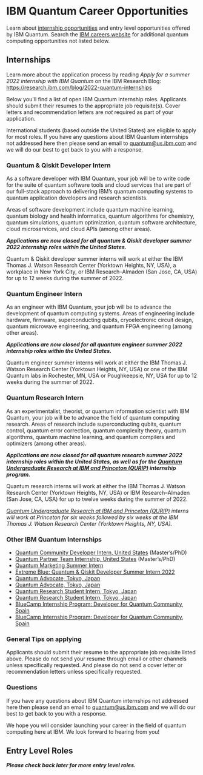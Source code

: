 # IBM Quantum Career Opportunities

Learn about [internship opportunities](https://www.ibm.com/quantum-computing/internship/) and entry level opportunities offered by IBM Quantum. Search the [IBM careers website](http://ibm.biz/quantum-careers) for additional quantum computing opportunities not listed below.

## Internships

Learn more about the application process by reading *Apply for a summer 2022 internship with IBM Quantum* on the IBM Research Blog:  
https://research.ibm.com/blog/2022-quantum-internships

Below you'll find a list of open IBM Quantum internship roles. Applicants should submit their resumes to the appropriate job requisite(s). Cover letters and recommendation letters are _not_ required as part of your application.

International students (based outside the United States) are eligible to apply for most roles. If you have any questions about IBM Quantum internships not addressed here then please send an email to quantum@us.ibm.com and we will do our best to get back to you with a response.

### Quantum & Qiskit Developer Intern

As a software developer with IBM Quantum, your job will be to write code for the suite of quantum software tools and cloud services that are part of our full-stack approach to delivering IBM’s quantum computing systems to quantum application developers and research scientists.

Areas of software development include quantum machine learning, quantum biology and health informatics, quantum algorithms for chemistry, quantum simulations, quantum optimization, quantum software architecture, cloud microservices, and cloud APIs (among other areas).

***Applications are now closed for all quantum & Qiskit developer summer 2022 internship roles within the United States.***

Quantum & Qiskit developer summer interns will work at either the IBM Thomas J. Watson Research Center (Yorktown Heights, NY, USA), a workplace in New York City, or IBM Research–Almaden (San Jose, CA, USA) for up to 12 weeks during the summer of 2022.

### Quantum Engineer Intern

As an engineer with IBM Quantum, your job will be to advance the development of quantum computing systems. Areas of engineering include hardware, firmware, superconducting qubits, cryoelectronic circuit design, quantum microwave engineering, and quantum FPGA engineering (among other areas).

***Applications are now closed for all quantum engineer summer 2022 internship roles within the United States.***

Quantum engineer summer interns will work at either the IBM Thomas J. Watson Research Center (Yorktown Heights, NY, USA) or one of the IBM Quantum labs in Rochester, MN, USA or Poughkeepsie, NY, USA for up to 12 weeks during the summer of 2022.

### Quantum Research Intern

As an experimentalist, theorist, or quantum information scientist with IBM Quantum, your job will be to advance the field of quantum computing research. Areas of research include superconducting qubits, quantum control, quantum error correction, quantum complexity theory, quantum algorithms, quantum machine learning, and quantum compilers and optimizers (among other areas).

***Applications are now closed for all quantum research summer 2022 internship roles within the United States, as well as for the [Quantum Undergraduate Research at IBM and Princeton (QURIP)](https://www.ibm.com/quantum-computing/internship/qurip/) internship program.***

Quantum research interns will work at either the IBM Thomas J. Watson Research Center (Yorktown Heights, NY, USA) or IBM Research–Almaden (San Jose, CA, USA) for up to twelve weeks during the summer of 2022.

_[Quantum Undergraduate Research at IBM and Princeton (QURIP)](https://www.ibm.com/quantum-computing/internship/qurip/) interns will work at Princeton for six weeks followed by six weeks at the IBM Thomas J. Watson Research Center (Yorktown Heights, NY, USA)._

### Other IBM Quantum Internships

- [Quantum Community Developer Intern, United States](https://careers.ibm.com/job/14836566/quantum-community-developer-intern-graduate-remote/) (Master’s/PhD)
- [Quantum Partner Team Internship, United States](https://careers.ibm.com/job/14679935/quantum-partner-team-internship-2022-masters-phd-remote/) (Master’s/PhD)
- [Quantum Marketing Summer Intern](https://careers.ibm.com/job/14993324/quantum-marketing-summer-intern-remote/)
- [Extreme Blue: Quantum & Qiskit Developer Summer Intern 2022](https://careers.ibm.com/job/15072626/extreme-blue-quantum-qiskit-developer-summer-intern-2022-remote/)
- [Quantum Advocate, Tokyo, Japan](https://careers.ibm.com/job/14446098/-quantum-advocate-tokyo-student-intern-intern-trl-ibm-japan-tokyo-jp/)
- [Quantum Advocate, Tokyo, Japan](https://careers.ibm.com/job/14446121/-quantum-advocate-tokyo-student-intern-intern-trl-ibm-japan-tokyo-jp/)
- [Quantum Research Student Intern, Tokyo, Japan](https://careers.ibm.com/job/14181387/-ibm-quantum-research-tokyo-student-intern-intern-trl-ibm-japan-tokyo-jp/)
- [Quantum Research Student Intern, Tokyo, Japan](https://careers.ibm.com/job/14181430/-ibm-quantum-research-tokyo-student-intern-intern-trl-ibm-japan-tokyo-jp/)
- [BlueCamp Internship Program: Developer for Quantum Community, Spain](https://careers.ibm.com/job/15057252/bluecamp-internship-program-developer-for-quantum-community-remote/)
- [BlueCamp Internship Program: Developer for Quantum Community, Spain](https://careers.ibm.com/job/15066867/bluecamp-internship-program-developer-for-quantum-community-remote/)

### General Tips on applying

Applicants should submit their resume to the appropriate job requisite listed above. Please do not send your resume through email or other channels unless specifically requested. And please do not send a cover letter or recommendation letters unless specifically requested.

### Questions

If you have any questions about IBM Quantum internships not addressed here then please send an email to quantum@us.ibm.com and we will do our best to get back to you with a response.

We hope you will consider launching your career in the field of quantum computing here at IBM. We look forward to hearing from you!

## Entry Level Roles

***Please check back later for more entry level roles.***
